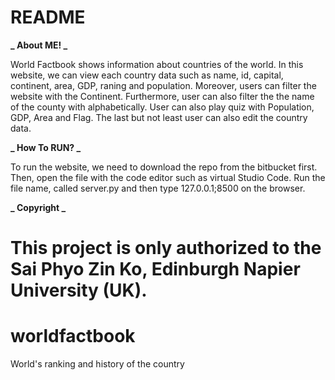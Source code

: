# README

**_ About ME! _**

World Factbook shows information about countries of the world.
In this website, we can view each country data such as name, id, capital, continent, area, GDP, raning and population.
Moreover, users can filter the website with the Continent. Furthermore, user can also filter the the name of the county with alphabetically.
User can also play quiz with Population, GDP, Area and Flag. The last but not least user can also edit the country data.

**_ How To RUN? _**

To run the website, we need to download the repo from the bitbucket first. Then, open the file with the code editor such as virtual Studio Code.
Run the file name, called server.py and then type 127.0.0.1;8500 on the browser.

**_ Copyright _**

# This project is only authorized to the Sai Phyo Zin Ko, Edinburgh Napier University (UK).

# worldfactbook

World's ranking and history of the country
